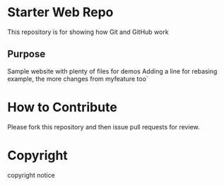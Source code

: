# Starter Web Repo

This repository is for showing how Git and GitHub work

## Purpose

Sample website with plenty of files for demos
Adding a line for rebasing example, the more changes from
myfeature too`

# How to Contribute

Please fork this repository and then issue pull requests for review.
# Copyright
copyright notice
